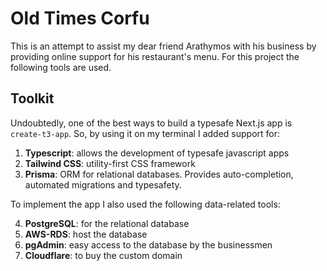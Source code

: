 # Old Times Corfu

This is an attempt to assist my dear friend Arathymos with his business by providing
online support for his restaurant's menu. For this project the following tools are used.

## Toolkit

Undoubtedly, one of the best ways to build a typesafe Next.js app is `create-t3-app`.
So, by using it on my terminal I added support for:

1. **Typescript**: allows the development of typesafe javascript apps
2. **Tailwind CSS**: utility-first CSS framework
3. **Prisma**: ORM for relational databases. Provides auto-completion, automated migrations and typesafety.

To implement the app I also used the following data-related tools:

4. **PostgreSQL**: for the relational database
5. **AWS-RDS**: host the database
6. **pgAdmin**: easy access to the database by the businessmen
7. **Cloudflare**: to buy the custom domain
